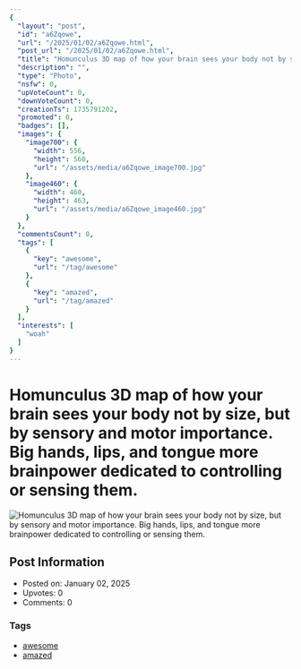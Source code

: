 ```yaml
---
{
  "layout": "post",
  "id": "a6Zqowe",
  "url": "/2025/01/02/a6Zqowe.html",
  "post_url": "/2025/01/02/a6Zqowe.html",
  "title": "Homunculus 3D map of how your brain sees your body not by size, but by sensory and motor importance. Big hands, lips, and tongue more brainpower dedicated to controlling or sensing them.",
  "description": "",
  "type": "Photo",
  "nsfw": 0,
  "upVoteCount": 0,
  "downVoteCount": 0,
  "creationTs": 1735791202,
  "promoted": 0,
  "badges": [],
  "images": {
    "image700": {
      "width": 556,
      "height": 560,
      "url": "/assets/media/a6Zqowe_image700.jpg"
    },
    "image460": {
      "width": 460,
      "height": 463,
      "url": "/assets/media/a6Zqowe_image460.jpg"
    }
  },
  "commentsCount": 0,
  "tags": [
    {
      "key": "awesome",
      "url": "/tag/awesome"
    },
    {
      "key": "amazed",
      "url": "/tag/amazed"
    }
  ],
  "interests": [
    "woah"
  ]
}
---
```


# Homunculus 3D map of how your brain sees your body not by size, but by sensory and motor importance. Big hands, lips, and tongue more brainpower dedicated to controlling or sensing them.

![Homunculus 3D map of how your brain sees your body not by size, but by sensory and motor importance. Big hands, lips, and tongue more brainpower dedicated to controlling or sensing them.](/assets/media/a6Zqowe_image700.jpg)

## Post Information

- Posted on: January 02, 2025
- Upvotes: 0
- Comments: 0

### Tags

- [awesome](/tag/awesome)
- [amazed](/tag/amazed)

